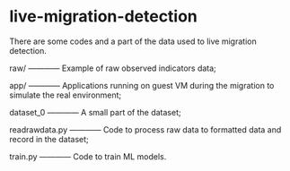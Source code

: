 # live-migration-detection

There are some codes and a part of the data used to live migration detection.

raw/ ————  Example of raw observed indicators data;

app/ ————  Applications running on guest VM during the migration to simulate the real environment;

dataset_0 ————  A small part of the dataset;

readrawdata.py  ————  Code to process raw data to formatted data and record in the dataset;

train.py  ————  Code to train ML models.
